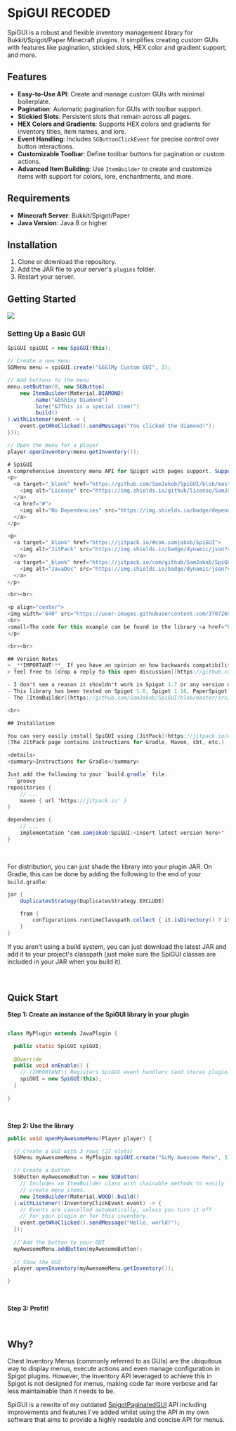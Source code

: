 # SpiGUI RECODED

SpiGUI is a robust and flexible inventory management library for Bukkit/Spigot/Paper Minecraft plugins. It simplifies creating custom GUIs with features like pagination, stickied slots, HEX color and gradient support, and more.

## Features

- **Easy-to-Use API**: Create and manage custom GUIs with minimal boilerplate.
- **Pagination**: Automatic pagination for GUIs with toolbar support.
- **Stickied Slots**: Persistent slots that remain across all pages.
- **HEX Colors and Gradients**: Supports HEX colors and gradients for inventory titles, item names, and lore.
- **Event Handling**: Includes `SGButtonClickEvent` for precise control over button interactions.
- **Customizable Toolbar**: Define toolbar buttons for pagination or custom actions.
- **Advanced Item Building**: Use `ItemBuilder` to create and customize items with support for colors, lore, enchantments, and more.

## Requirements

- **Minecraft Server**: Bukkit/Spigot/Paper
- **Java Version**: Java 8 or higher

## Installation

1. Clone or download the repository.
2. Add the JAR file to your server's `plugins` folder.
3. Restart your server.

## Getting Started
[![](https://jitpack.io/v/el211/SpiGUIRECODED.svg)](https://jitpack.io/#el211/SpiGUIRECODED)

### Setting Up a Basic GUI
```java
SpiGUI spiGUI = new SpiGUI(this);

// Create a new menu
SGMenu menu = spiGUI.create("&6&lMy Custom GUI", 3);

// Add buttons to the menu
menu.setButton(0, new SGButton(
    new ItemBuilder(Material.DIAMOND)
        .name("&bShiny Diamond")
        .lore("&7This is a special item!")
        .build()
).withListener(event -> {
    event.getWhoClicked().sendMessage("You clicked the diamond!");
}));

// Open the menu for a player
player.openInventory(menu.getInventory());

# SpiGUI
A comprehensive inventory menu API for Spigot with pages support. Supports Bukkit/Spigot 1.7 - 1.20 (see [Version Notes](#version-notes)) (Future versions ought to work just fine too!).
<p>
  <a target="_blank" href="https://github.com/SamJakob/SpiGUI/blob/master/LICENSE">
    <img alt="License" src="https://img.shields.io/github/license/SamJakob/SpiGUI?style=for-the-badge">
  </a>
  <a href="#">
    <img alt="No Dependencies" src="https://img.shields.io/badge/dependencies-none-green?color=orange&style=for-the-badge">
  </a>
</p>

<p>
  <a target="_blank" href="https://jitpack.io/#com.samjakob/SpiGUI">
    <img alt="JitPack" src="https://img.shields.io/badge/dynamic/json?color=red&label=JitPack&query=%24.version&url=https%3A%2F%2Fjitpack.io%2Fapi%2Fbuilds%2Fcom.samjakob%2FSpiGUI%2FlatestOk&style=for-the-badge">
  </a>
  <a target="_blank" href="https://jitpack.io/com/github/SamJakob/SpiGUI/latest/javadoc/">
    <img alt="JavaDoc" src="https://img.shields.io/badge/dynamic/json?color=blue&label=JavaDoc&query=%24.version&url=https%3A%2F%2Fjitpack.io%2Fapi%2Fbuilds%2Fcom.samjakob%2FSpiGUI%2FlatestOk&style=for-the-badge">
  </a>
</p>

<br><br>

<p align="center">
<img width="640" src="https://user-images.githubusercontent.com/37072691/91370390-2071d400-e806-11ea-86a8-57a60138e505.gif">
<br>
<small>The code for this example can be found in the library <a href="https://github.com/SamJakob/SpiGUI/blob/master/src/test/java/com/samjakob/spiguitest/SpiGUITest.java">test class</a>.</small>
</p>

<br><br>

## Version Notes
> _**IMPORTANT!**_ If you have an opinion on how backwards compatibility should be achieved with new versions, please
> feel free to [drop a reply to this open discussion](https://github.com/SamJakob/SpiGUI/issues/21).

- I don't see a reason it shouldn't work in Spigot 1.7 or any version of Bukkit from 1.8 - 1.20 but it hasn't been tested on each individual version.
- This library has been tested on Spigot 1.8, Spigot 1.16, PaperSpigot 1.19, Spigot 1.20 and is expected to work on every versions in-between for most, if not all, forks of Spigot.
- The [ItemBuilder](https://github.com/SamJakob/SpiGUI/blob/master/src/main/java/com/samjakob/spigui/item/ItemBuilder.java) API should work for all versions of Bukkit/Spigot unless you use the `ItemDataColor` (or `data` value) which relies on pre-1.13 item data values. (Though you can just use the relevant `Material` instead - e.g., instead of using `Material.WOOL` and `ItemDataColor.BLUE`, just use `Material.BLUE_WOOL`.)

<br>

## Installation

You can very easily install SpiGUI using [JitPack](https://jitpack.io/#com.samjakob/SpiGUI).
(The JitPack page contains instructions for Gradle, Maven, sbt, etc.)

<details>
<summary>Instructions for Gradle</summary>

Just add the following to your `build.gradle` file:
```groovy
repositories {
    // ...
    maven { url 'https://jitpack.io' }
}

dependencies {
    // ...
    implementation 'com.samjakob:SpiGUI:<insert latest version here>'
}
```

<br>

For distribution, you can just shade the library into your plugin JAR. On
Gradle, this can be done by adding the following to the end of your
`build.gradle`:

```groovy
jar {
    duplicatesStrategy(DuplicatesStrategy.EXCLUDE)

    from {
        configurations.runtimeClasspath.collect { it.isDirectory() ? it : zipTree(it) }
    }
}
```

</details>

If you aren't using a build system, you can just download the latest JAR and
add it to your project's classpath (just make sure the SpiGUI classes are
included in your JAR when you build it).

<br>

## Quick Start

**Step 1: Create an instance of the SpiGUI library in your plugin**
```java

class MyPlugin extends JavaPlugin {

  public static SpiGUI spiGUI;
  
  @Override
  public void onEnable() {
    // (IMPORTANT!) Registers SpiGUI event handlers (and stores plugin-wide settings for SpiGUI.)
    spiGUI = new SpiGUI(this);
  }
  
}

```

<br>

**Step 2: Use the library**
```java
public void openMyAwesomeMenu(Player player) {

  // Create a GUI with 3 rows (27 slots)
  SGMenu myAwesomeMenu = MyPlugin.spiGUI.create("&cMy Awesome Menu", 3);

  // Create a button
  SGButton myAwesomeButton = new SGButton(
    // Includes an ItemBuilder class with chainable methods to easily
    // create menu items.
    new ItemBuilder(Material.WOOD).build()
  ).withListener((InventoryClickEvent event) -> {
    // Events are cancelled automatically, unless you turn it off
    // for your plugin or for this inventory.
    event.getWhoClicked().sendMessage("Hello, world!");
  });
  
  // Add the button to your GUI
  myAwesomeMenu.addButton(myAwesomeButton);
  
  // Show the GUI
  player.openInventory(myAwesomeMenu.getInventory());

}
```

<br>

**Step 3: Profit!**

<br>

## Why?
Chest Inventory Menus (commonly referred to as GUIs) are the ubiquitous way to display menus, execute actions and even manage configuration in Spigot plugins.
However, the Inventory API leveraged to achieve this in Spigot is not designed for menus, making code far more verbose and far less maintainable than it needs to be.

SpiGUI is a rewrite of my outdated [SpigotPaginatedGUI](https://github.com/masterdoctor/SpigotPaginatedGUI) API including improvements and features I've
added whilst using the API in my own software that aims to provide a highly readable and concise API for menus.
